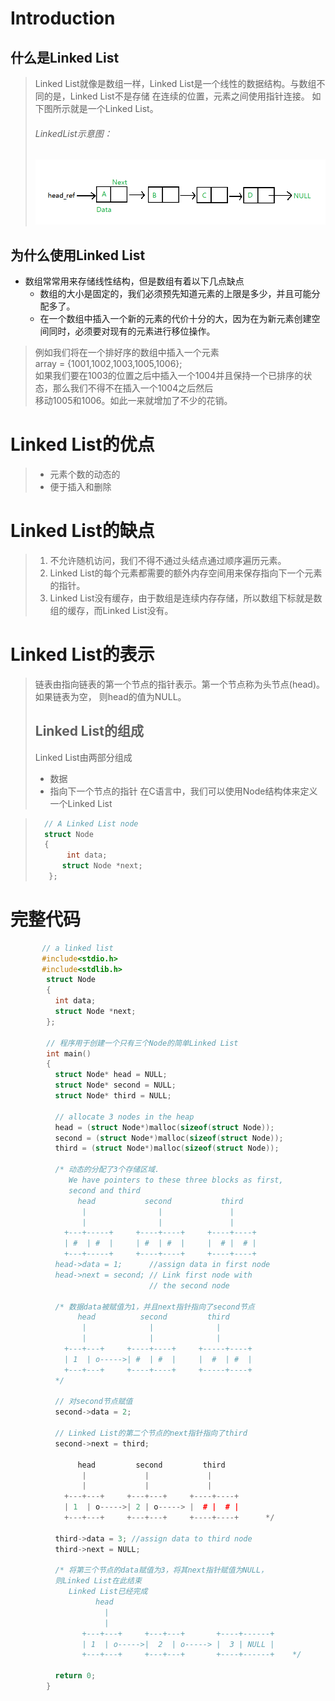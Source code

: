 # Introduction


## 什么是Linked List  
  
  
>    Linked List就像是数组一样，Linked List是一个线性的数据结构。与数组不同的是，Linked List不是存储
在连续的位置，元素之间使用指针连接。 如下图所示就是一个Linked List。
> ###### LinkedList示意图：
>![Linked List结构示意图](_v_images/20181226204058590_6044.png)
  
    
    
## 为什么使用Linked List
 *  数组常常用来存储线性结构，但是数组有着以下几点缺点
     * 数组的大小是固定的，我们必须预先知道元素的上限是多少，并且可能分配多了。
     *  在一个数组中插入一个新的元素的代价十分的大，因为在为新元素创建空间同时，必须要对现有的元素进行移位操作。
    
> 例如我们将在一个排好序的数组中插入一个元素  
> array = {1001,1002,1003,1005,1006};  
> 如果我们要在1003的位置之后中插入一个1004并且保持一个已排序的状态，那么我们不得不在插入一个1004之后然后  
> 移动1005和1006。如此一来就增加了不少的花销。
> 


# Linked List的优点
>  * 元素个数的动态的
>  * 便于插入和删除

# Linked List的缺点
> 1. 不允许随机访问，我们不得不通过头结点通过顺序遍历元素。
> 2. Linked List的每个元素都需要的额外内存空间用来保存指向下一个元素的指针。
> 3. Linked List没有缓存，由于数组是连续内存存储，所以数组下标就是数组的缓存，而Linked List没有。


# Linked List的表示
> 链表由指向链表的第一个节点的指针表示。第一个节点称为头节点(head)。如果链表为空，
> 则head的值为NULL。
> ## Linked List的组成
> Linked List由两部分组成  
> * 数据  
> * 指向下一个节点的指针
> 在C语言中，我们可以使用Node结构体来定义一个Linked List

> ```c++
>   // A Linked List node
>   struct Node 
>   { 
>        int data; 
>       struct Node *next; 
>    }; 

# 完整代码
```cpp
       // a linked list 
       #include<stdio.h> 
       #include<stdlib.h> 
        struct Node  
        { 
          int data; 
          struct Node *next; 
        }; 
          
        // 程序用于创建一个只有三个Node的简单Linked List
        int main() 
        { 
          struct Node* head = NULL; 
          struct Node* second = NULL; 
          struct Node* third = NULL; 
            
          // allocate 3 nodes in the heap   
          head = (struct Node*)malloc(sizeof(struct Node));  
          second = (struct Node*)malloc(sizeof(struct Node)); 
          third = (struct Node*)malloc(sizeof(struct Node)); 
          
          /* 动态的分配了3个存储区域.  
             We have pointers to these three blocks as first, 
             second and third      
               head           second           third 
                |                |               | 
                |                |               | 
            +---+-----+     +----+----+     +----+----+ 
            | #  | #  |     | #  | #  |     |  # |  # | 
            +---+-----+     +----+----+     +----+----+ 
          head->data = 1;      //assign data in first node 
          head->next = second; // Link first node with  
                               // the second node 
            
          /* 数据data被赋值为1，并且next指针指向了second节点
               head          second         third 
                |              |              | 
                |              |              | 
            +---+---+     +----+----+     +-----+----+ 
            | 1  | o----->| #  | #  |     |  #  | #  | 
            +---+---+     +----+----+     +-----+----+     
          */  
            
          // 对second节点赋值  
          second->data = 2;  
          
          // Linked List的第二个节点的next指针指向了third
          second->next = third; 
          
               head         second         third 
                |             |             | 
                |             |             | 
            +---+---+     +---+---+     +----+----+ 
            | 1  | o----->| 2 | o-----> |  # |  # | 
            +---+---+     +---+---+     +----+----+      */    
            
          third->data = 3; //assign data to third node 
          third->next = NULL; 
            
          /* 将第三个节点的data赋值为3，将其next指针赋值为NULL，
          则Linked List在此结束  
             Linked List已经完成   
                   head     
                     | 
                     |  
                +---+---+     +---+---+       +----+------+ 
                | 1  | o----->|  2  | o-----> |  3 | NULL | 
                +---+---+     +---+---+       +----+------+    */    
                
          return 0; 
        } 
```
